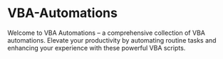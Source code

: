 # VBA-Automations
Welcome to VBA Automations – a comprehensive collection of VBA automations. Elevate your productivity by automating routine tasks and enhancing your experience with these powerful VBA scripts.
